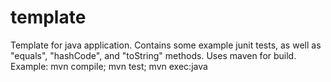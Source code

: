 # template
Template for java application. Contains some example junit tests, as well as "equals", "hashCode", and "toString" methods.
Uses maven for build. Example:
  mvn compile; mvn test; mvn exec:java

